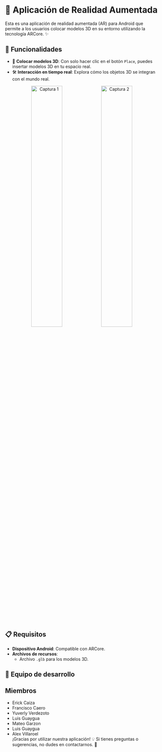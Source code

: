 # 📱 Aplicación de Realidad Aumentada

Esta es una aplicación de realidad aumentada (AR) para Android que permite a los usuarios colocar modelos 3D en su entorno utilizando la tecnología ARCore. ✨

## 🚀 Funcionalidades
- 🌟 **Colocar modelos 3D**: Con solo hacer clic en el botón `Place`, puedes insertar modelos 3D en tu espacio real.
- 🛠️ **Interacción en tiempo real**: Explora cómo los objetos 3D se integran con el mundo real.

<div align="center">
  <img src="https://github.com/user-attachments/assets/5283a205-d3a0-462c-a769-4de342e27dcc" alt="Captura 1" width="45%">
  <img src="https://github.com/user-attachments/assets/5e422eda-ff68-40cf-bac8-6e13adb765c5" alt="Captura 2" width="45%">
</div>

## 📋 Requisitos
- **Dispositivo Android**: Compatible con ARCore.
- **Archivos de recursos**:
  - Archivo `.glb` para los modelos 3D.

## 👥 Equipo de desarrollo
## Miembros 
- Erick Caiza
- Francisco Caero
- Yuverly Verdezoto
- Luis Guaygua
- Mateo Garzon
- Luis Guaygua
- Alex Villaroel  
¡Gracias por utilizar nuestra aplicación! 💡 Si tienes preguntas o sugerencias, no dudes en contactarnos. 📩
